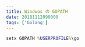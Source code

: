 ```yaml
---
title: Windwos の GOPATH
date: 20181112090000
tags: ['Golang']
---
```


```cmd
setx GOPATH %USERPROFILE%\go
```
